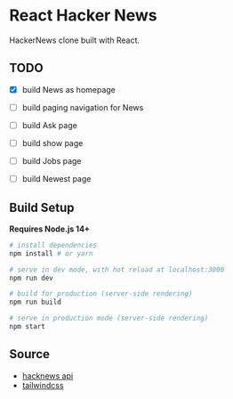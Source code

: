 # React Hacker News

HackerNews clone built with React.

## TODO

 - [x] build News as homepage
 - [ ] build paging navigation for News
 - [ ] build Ask page
 - [ ] build show page
 - [ ] build Jobs page
 - [ ] build Newest page


## Build Setup

**Requires Node.js 14+**

``` bash
# install dependencies
npm install # or yarn

# serve in dev mode, with hot reload at localhost:3000
npm run dev

# build for production (server-side rendering)
npm run build

# serve in production mode (server-side rendering)
npm start

```



## Source

- [hacknews api](https://github.com/HackerNews/API)
- [tailwindcss](https://tailwindcss.com/)
